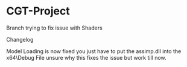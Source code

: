 # CGT-Project
Branch trying to fix issue with Shaders

Changelog

Model Loading is now fixed you just have to put the assimp.dll into the x64\Debug File unsure why this fixes the issue but work till now.
